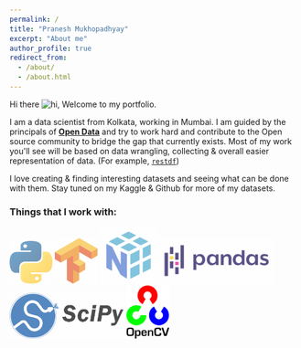 ```yaml
---
permalink: /
title: "Pranesh Mukhopadhyay"
excerpt: "About me"
author_profile: true
redirect_from: 
  - /about/
  - /about.html
---
```


<style>

.opacity {
  filter: opacity(70%);
}

.opacity:hover {
  filter: opacity(100%);
  transition-duration: .5s
}

.tech {
  width: 75px;
}

.tech-200 {
  width: 200px;
}

</style>

Hi there <img src="https://user-images.githubusercontent.com/1303154/88677602-1635ba80-d120-11ea-84d8-d263ba5fc3c0.gif" width="28px" alt="hi">, Welcome to my portfolio.

I am a data scientist from Kolkata, working in Mumbai. I am guided by the principals of <a href='https://en.wikipedia.org/wiki/Open_data' target='_blank'><b>Open Data</b></a> and try to work hard and contribute to the Open source community to bridge the gap that currently exists. Most of my work you'll see will be based on data wrangling, collecting & overall easier representation of data. (For example, <a href='https://github.com/Mukhopadhyay/restdf' target='_blank'><code>restdf</code></a>)

I love creating & finding interesting datasets and seeing what can be done with them. Stay tuned on my Kaggle & Github for more of my datasets.

### Things that I work with: 
<!-- ![Python Badge](https://img.shields.io/badge/-Python-306998?style=for-the-badge&labelColor=FFD43B&logo=python&logoColor=306998) 
![TensorFlow Badge](https://img.shields.io/badge/-TensorFlow-FFA800?style=for-the-badge&labelColor=white&logo=tensorflow&logoColor=FFA800)
![Pandas Badge](https://img.shields.io/badge/-Pandas-dd1286?style=for-the-badge&labelColor=white&logo=pandas&logoColor=160762)
![NumPy Badge](https://img.shields.io/badge/-Numpy-efc53b?style=for-the-badge&labelColor=306998&logo=numpy&logoColor=efc53b)
![NumPy Badge](https://img.shields.io/badge/-Scipy-0b53a4?style=for-the-badge&labelColor=white&logo=scipy&logoColor=04449c) -->


<img src="/images/logos/python.png" class="opacity tech" title="Python">
<img src="/images/logos/tensorflow.png" class="opacity tech" title="Tensorflow">
<img src="/images/logos/numpy.svg" title="Numpy" class="opacity" width="100px">
<img src="/images/logos/pandas.png" title="Pandas" class="opacity tech-200">
<img src="/images/logos/scipy.png" title="Scipy" class="opacity tech-200">
<img src="/images/logos/opencv.png" class="tech" class="opacity tech" title="OpenCV">